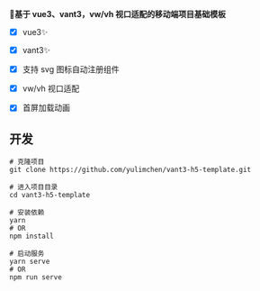  **🌱基于 vue3、vant3，vw/vh 视口适配的移动端项目基础模板**

- [x] vue3✨
- [x] vant3✨
- [x] 支持 svg 图标自动注册组件
- [x] vw/vh 视口适配
- [x] 首屏加载动画



## 开发

```shell
# 克隆项目
git clone https://github.com/yulimchen/vant3-h5-template.git

# 进入项目目录
cd vant3-h5-template

# 安装依赖
yarn
# OR
npm install

# 启动服务
yarn serve
# OR
npm run serve
```